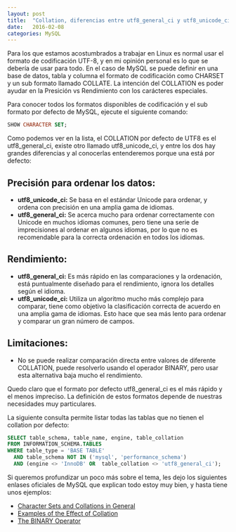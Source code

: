 ```yaml
---
layout: post
title:  "Collation, diferencias entre utf8_general_ci y utf8_unicode_ci"
date:   2016-02-08
categories: MySQL
---
```


Para los que estamos acostumbrados a trabajar en Linux es normal usar el formato de codificación UTF-8, y en mi opinión personal es lo que se debería de usar para todo. En el caso de MySQL se puede definir en una base de datos, tabla y columna el formato de codificación como CHARSET y un sub formato llamado COLLATE. La intención del COLLATION es poder ayudar en la Presición vs Rendimiento con los carácteres especiales.

Para conocer todos los formatos disponibles de codificación y el sub formato por defecto de MySQL, ejecute el siguiente comando:

```SQL
SHOW CHARACTER SET;
```

Como podemos ver en la lista, el COLLATION por defecto de UTF8 es el utf8_general_ci, existe otro llamado utf8_unicode_ci, y entre los dos hay grandes diferencias y al conocerlas entenderemos porque una está por defecto:

## Precisión para ordenar los datos:

* **utf8_unicode_ci:** Se basa en el estándar Unicode para ordenar, y ordena con precisión en una amplia gama de idiomas.
* **utf8_general_ci:** Se acerca mucho para ordenar correctamente con Unicode en muchos idiomas comunes, pero tiene una serie de imprecisiones al ordenar en algunos idiomas, por lo que no es recomendable para la correcta ordenación en todos los idiomas.

## Rendimiento:

* **utf8_general_ci:** Es más rápido en las comparaciones y la ordenación, está puntualmente diseñado para el rendimiento, ignora los detalles según el idioma.
* **utf8_unicode_ci:** Utiliza un algoritmo mucho más complejo para comparar, tiene como objetivo la clasificación correcta de acuerdo en una amplia gama de idiomas. Esto hace que sea más lento para ordenar y comparar un gran número de campos.

## Limitaciones:

* No se puede realizar comparación directa entre valores de diferente COLLATION, puede resolverlo usando el operador BINARY, pero usar esta alternativa baja mucho el rendimiento.

Quedo claro que el formato por defecto utf8_general_ci es el más rápido y el menos impreciso. La definición de estos formatos depende de nuestras necesidades muy particulares.

La siguiente consulta permite listar todas las tablas que no tienen el collation por defecto:

```SQL
SELECT table_schema, table_name, engine, table_collation
FROM INFORMATION_SCHEMA.TABLES
WHERE table_type = 'BASE TABLE'
  AND table_schema NOT IN ('mysql', 'performance_schema')
  AND (engine <> 'InnoDB' OR  table_collation <> 'utf8_general_ci');
```

Si queremos profundizar un poco más sobre el tema, les dejo los siguientes enlases oficiales de MySQL que explican todo estoy muy bien, y hasta tiene unos ejemplos:

* [Character Sets and Collations in General][1]
* [Examples of the Effect of Collation][2]
* [The BINARY Operator][3]

 [1]: https://dev.mysql.com/doc/refman/5.6/en/charset-general.html
 [2]: https://dev.mysql.com/doc/refman/5.6/en/charset-collation-effect.html
 [3]: https://dev.mysql.com/doc/refman/5.6/en/charset-binary-op.html

